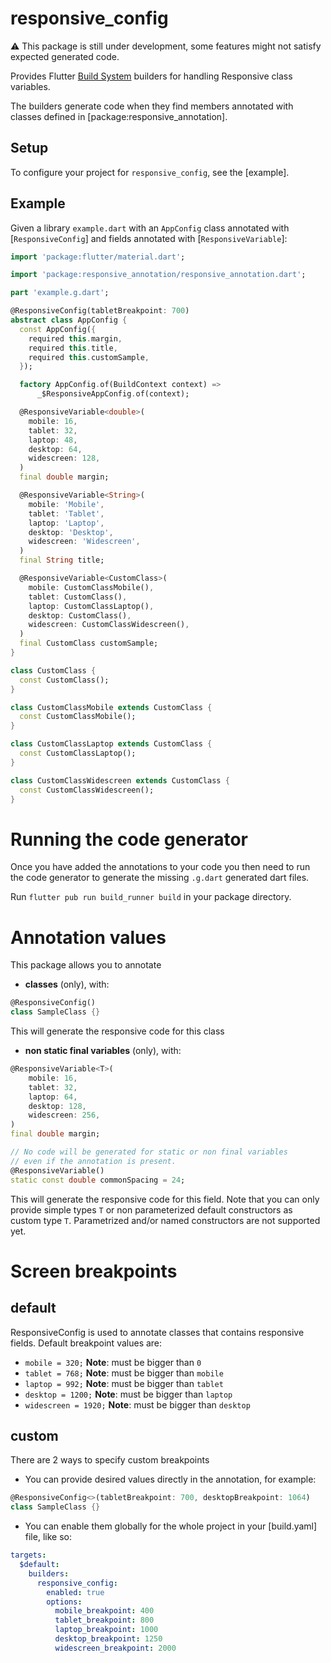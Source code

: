 # responsive_config

:warning: This package is still under development, some features might not satisfy expected generated code.

Provides Flutter [Build System](https://github.com/dart-lang/build) builders for handling Responsive class variables.

The builders generate code when they find members annotated with classes defined
in [package:responsive_annotation].

## Setup

To configure your project for
`responsive_config`, see the [example].

## Example

Given a library `example.dart` with an `AppConfig` class annotated with
[`ResponsiveConfig`] and fields annotated with [`ResponsiveVariable`]:

```dart
import 'package:flutter/material.dart';

import 'package:responsive_annotation/responsive_annotation.dart';

part 'example.g.dart';

@ResponsiveConfig(tabletBreakpoint: 700)
abstract class AppConfig {
  const AppConfig({
    required this.margin,
    required this.title,
    required this.customSample,
  });

  factory AppConfig.of(BuildContext context) =>
      _$ResponsiveAppConfig.of(context);

  @ResponsiveVariable<double>(
    mobile: 16,
    tablet: 32,
    laptop: 48,
    desktop: 64,
    widescreen: 128,
  )
  final double margin;

  @ResponsiveVariable<String>(
    mobile: 'Mobile',
    tablet: 'Tablet',
    laptop: 'Laptop',
    desktop: 'Desktop',
    widescreen: 'Widescreen',
  )
  final String title;

  @ResponsiveVariable<CustomClass>(
    mobile: CustomClassMobile(),
    tablet: CustomClass(),
    laptop: CustomClassLaptop(),
    desktop: CustomClass(),
    widescreen: CustomClassWidescreen(),
  )
  final CustomClass customSample;
}

class CustomClass {
  const CustomClass();
}

class CustomClassMobile extends CustomClass {
  const CustomClassMobile();
}

class CustomClassLaptop extends CustomClass {
  const CustomClassLaptop();
}

class CustomClassWidescreen extends CustomClass {
  const CustomClassWidescreen();
}
```

# Running the code generator

Once you have added the annotations to your code you then need to run the code
generator to generate the missing `.g.dart` generated dart files.

Run `flutter pub run build_runner build` in your package
directory.

# Annotation values
This package allows you to annotate 
- **classes** (only), with:
```dart
@ResponsiveConfig()
class SampleClass {}
```
This will generate the responsive code for this class

- **non static final variables** (only), with:
```dart
@ResponsiveVariable<T>(
    mobile: 16, 
    tablet: 32, 
    laptop: 64, 
    desktop: 128, 
    widescreen: 256,
)
final double margin;

// No code will be generated for static or non final variables 
// even if the annotation is present.
@ResponsiveVariable()
static const double commonSpacing = 24;
```
This will generate the responsive code for this field.
Note that you can only provide simple types `T`
or non parameterized default constructors as custom type `T`.
Parametrized and/or named constructors are not supported yet.

# Screen breakpoints
## default
ResponsiveConfig is used to annotate classes that contains responsive fields.
Default breakpoint values are:
* `mobile = 320;` **Note**: must be bigger than `0`
* `tablet = 768;` **Note**: must be bigger than `mobile`
* `laptop = 992;` **Note**: must be bigger than `tablet`
* `desktop = 1200;` **Note**: must be bigger than `laptop`
* `widescreen = 1920;` **Note**: must be bigger than `desktop`

## custom
There are 2 ways to specify custom breakpoints
- You can provide desired values directly in the annotation, for example:
```dart
@ResponsiveConfig<>(tabletBreakpoint: 700, desktopBreakpoint: 1064)
class SampleClass {}

```
- You can enable them globally for the whole project in your [build.yaml] file,
like so:
```yaml
targets:
  $default:
    builders:
      responsive_config:
        enabled: true
        options:
          mobile_breakpoint: 400
          tablet_breakpoint: 800
          laptop_breakpoint: 1000
          desktop_breakpoint: 1250
          widescreen_breakpoint: 2000
```

